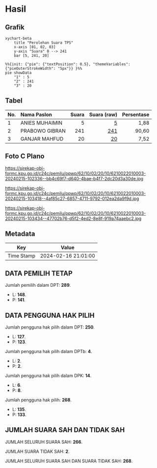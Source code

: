 # Hasil

## Grafik

```mermaid
xychart-beta
    title "Perolehan Suara TPS"
    x-axis [01, 02, 03]
    y-axis "Suara" 0 --> 241
    bar [5, 241, 20]
```

```mermaid
%%{init: {"pie": {"textPosition": 0.5}, "themeVariables": {"pieOuterStrokeWidth": "5px"}} }%%
pie showData
    "1" : 5
    "2" : 241
    "3" : 20
```

## Tabel

| No. | Nama Paslon    | Suara | Suara (raw) | Persentase |
|:--- |:-------------- | -----:| -----------:| ----------:|
| 1   | ANIES MUHAIMIN | 5     | [5][p-1]    | 1,88       |
| 2   | PRABOWO GIBRAN | 241   | [241][p-2]  | 90,60      |
| 3   | GANJAR MAHFUD  | 20    | [20][p-3]   | 7,52       |


[p-1]: https://github.com/gigit-pemilu/pemilu-2024-62-kalimantan-tengah/blob/main/pilpres/hitung-suara/sub/62-kalimantan-tengah/sub/10-gunung-mas/sub/02-kurun/sub/2010-tumbang-hakau/sub/003-tps/sub/paslon-1.txt
[p-2]: https://github.com/gigit-pemilu/pemilu-2024-62-kalimantan-tengah/blob/main/pilpres/hitung-suara/sub/62-kalimantan-tengah/sub/10-gunung-mas/sub/02-kurun/sub/2010-tumbang-hakau/sub/003-tps/sub/paslon-2.txt
[p-3]: https://github.com/gigit-pemilu/pemilu-2024-62-kalimantan-tengah/blob/main/pilpres/hitung-suara/sub/62-kalimantan-tengah/sub/10-gunung-mas/sub/02-kurun/sub/2010-tumbang-hakau/sub/003-tps/sub/paslon-3.txt

## Foto C Plano

https://sirekap-obj-formc.kpu.go.id/c24c/pemilu/ppwp/62/10/02/20/10/6210022010003-20240215-102336--bb4c69f7-d640-4bae-b4f7-2dc20d3a30de.jpg

https://sirekap-obj-formc.kpu.go.id/c24c/pemilu/ppwp/62/10/02/20/10/6210022010003-20240215-103418--4af85c27-6857-4711-9792-012ea2da9f9d.jpg

https://sirekap-obj-formc.kpu.go.id/c24c/pemilu/ppwp/62/10/02/20/10/6210022010003-20240215-103434--47702b76-d5f2-4ed2-8e8f-919a74aaebc2.jpg


## Metadata

| Key        | Value               |
| ---------- | ------------------- |
| Time Stamp | 2024-02-16 21:01:00 |


## DATA PEMILIH TETAP

Jumlah pemilih dalam DPT: **289**.
 * L: **148**.
 * P: **141**.

## DATA PENGGUNA HAK PILIH

Jumlah pengguna hak pilih dalam DPT: **250**.
 * L: **127**.
 * P: **123**.

Jumlah pengguna hak pilih dalam DPTb: **4**.
 * L: **2**.
 * P: **2**.

Jumlah pengguna hak pilih dalam DPK: **14**.
 * L: **6**.
 * P: **8**.

Jumlah pengguna hak pilih: **268**.
 * L: **135**.
 * P: **133**.

## JUMLAH SUARA SAH DAN TIDAK SAH

JUMLAH SELURUH SUARA SAH: **266**.

JUMLAH SUARA TIDAK SAH: **2**.

JUMLAH SELURUH SUARA SAH DAN SUARA TIDAK SAH: **268**.


